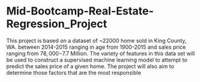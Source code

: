 # Mid-Bootcamp-Real-Estate-Regression_Project
 
 This project is based on a dataset of ~22000 home sold in King County, WA. between 2014-2015 ranging in age from 1900-2015 and sales price ranging from $78,000-$7.7 Million. The variety of features in this data set will be used to construct a supervised machine learning model to attempt to predict the sales price of a given home. 
 The project will also aim to determine those factors that are the most responsible 
